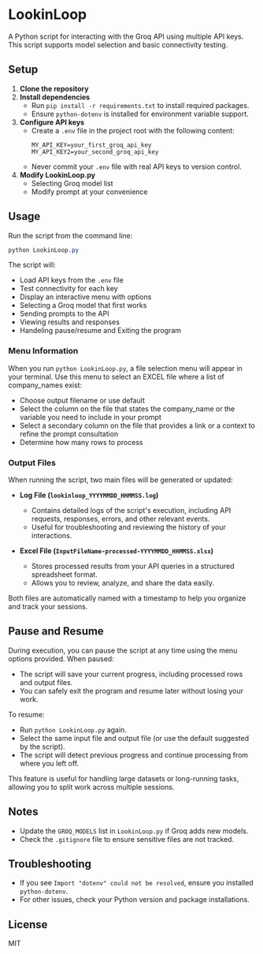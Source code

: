 # LookinLoop

A Python script for interacting with the Groq API using multiple API keys. This script supports model selection and basic connectivity testing.

## Setup

1. **Clone the repository**
2. **Install dependencies**
   - Run `pip install -r requirements.txt` to install required packages.
   - Ensure `python-dotenv` is installed for environment variable support.
3. **Configure API keys**
   - Create a `.env` file in the project root with the following content:
     ```env
     MY_API_KEY=your_first_groq_api_key
     MY_API_KEY2=your_second_groq_api_key
     ```
   - Never commit your `.env` file with real API keys to version control.
4. **Modify LookinLoop.py**
    - Selecting Groq model list
    - Modify prompt at your convenience

## Usage

Run the script from the command line:

```powershell
python LookinLoop.py
```

The script will:
- Load API keys from the `.env` file
- Test connectivity for each key
- Display an interactive menu with options
- Selecting a Groq model that first works
- Sending prompts to the API
- Viewing results and responses
- Handeling pause/resume and Exiting the program

### Menu Information
When you run `python LookinLoop.py`, a file selection menu will appear in your terminal. Use this menu to select an EXCEL file where a list of company_names exist:
- Choose output filename or use default
- Select the column on the file that states the company_name or the variable you need to include in your prompt
- Select a secondary column on the file that provides a link or a context to refine the prompt consultation
- Determine how many rows to process


### Output Files
When running the script, two main files will be generated or updated:

- **Log File (`lookinloop_YYYYMMDD_HHMMSS.log`)**
  - Contains detailed logs of the script's execution, including API requests, responses, errors, and other relevant events.
  - Useful for troubleshooting and reviewing the history of your interactions.

- **Excel File (`InputFileName-processed-YYYYMMDD_HHMMSS.xlsx`)**
  - Stores processed results from your API queries in a structured spreadsheet format.
  - Allows you to review, analyze, and share the data easily.

Both files are automatically named with a timestamp to help you organize and track your sessions.

## Pause and Resume

During execution, you can pause the script at any time using the menu options provided. When paused:
- The script will save your current progress, including processed rows and output files.
- You can safely exit the program and resume later without losing your work.

To resume:
- Run `python LookinLoop.py` again.
- Select the same input file and output file (or use the default suggested by the script).
- The script will detect previous progress and continue processing from where you left off.

This feature is useful for handling large datasets or long-running tasks, allowing you to split work across multiple sessions.

## Notes
- Update the `GROQ_MODELS` list in `LookinLoop.py` if Groq adds new models.
- Check the `.gitignore` file to ensure sensitive files are not tracked.

## Troubleshooting
- If you see `Import "dotenv" could not be resolved`, ensure you installed `python-dotenv`.
- For other issues, check your Python version and package installations.

## License
MIT
